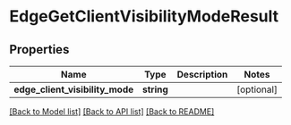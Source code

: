 # EdgeGetClientVisibilityModeResult

## Properties
Name | Type | Description | Notes
------------ | ------------- | ------------- | -------------
**edge_client_visibility_mode** | **string** |  | [optional] 

[[Back to Model list]](../README.md#documentation-for-models) [[Back to API list]](../README.md#documentation-for-api-endpoints) [[Back to README]](../README.md)


